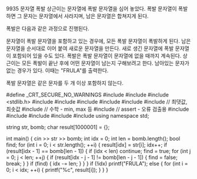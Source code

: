 9935 문자열 폭발
상근이는 문자열에 폭발 문자열을 심어 놓았다. 폭발 문자열이 폭발하면 그 문자는 문자열에서 사라지며, 남은 문자열은 합쳐지게 된다.

폭발은 다음과 같은 과정으로 진행된다.

문자열이 폭발 문자열을 포함하고 있는 경우에, 모든 폭발 문자열이 폭발하게 된다. 남은 문자열을 순서대로 이어 붙여 새로운 문자열을 만든다.
새로 생긴 문자열에 폭발 문자열이 포함되어 있을 수도 있다.
폭발은 폭발 문자열이 문자열에 없을 때까지 계속된다.
상근이는 모든 폭발이 끝난 후에 어떤 문자열이 남는지 구해보려고 한다. 남아있는 문자가 없는 경우가 있다. 이때는 "FRULA"를 출력한다.

폭발 문자열은 같은 문자를 두 개 이상 포함하지 않는다.



#define _CRT_SECURE_NO_WARNINGS
#include <numeric>
#include <cstdio>
#include <stdlib.h>
#include <iostream>
#include <cstring>
#include <string>
#include <algorithm>
#include <vector>
#include <climits>   // 최댓값, 최솟값
#include <cmath>   // 수학 - min, max 등
#include <cassert>   // assert - 오류 검출용
#include <queue>
#include <stack>
#include <deque>
#include <map>
#include <set>
using namespace std;

string str, bomb;
char result[1000001] = {};

int main() {
	cin >> str >> bomb;
	int idx = 0;
	int len = bomb.length();
	bool find;
	for (int i = 0; i < str.length(); ++i) {
		result[idx] = str[i];
		idx++;
		if (result[idx - 1] == bomb[len - 1]) {
			if (idx < len)
				continue;
			find = true;
			for (int j = 0; j < len; ++j) {
				if (result[idx - j - 1] != bomb[len - j - 1]) {
					find = false;
					break;
				}
			}
			if (find) {
				idx -= len;
			}
		}
	}
	if (!idx)
		printf("FRULA");
	else {
		for (int i = 0; i < idx; ++i) {
			printf("%c", result[i]);
		}
	}
}
